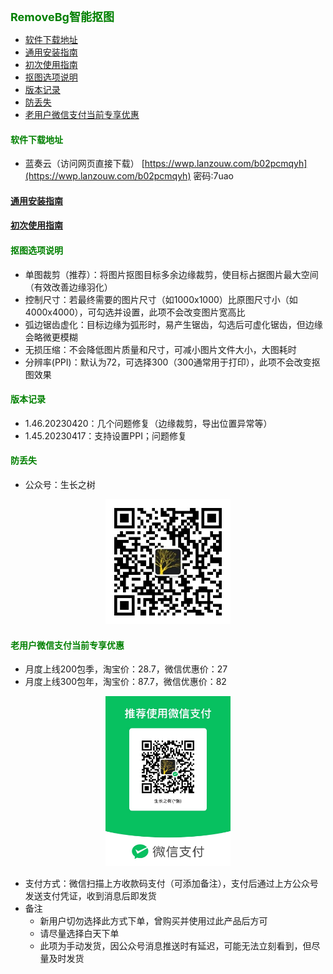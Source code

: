
<b><font color=green size=4>
RemoveBg智能抠图
</font></b>

- [软件下载地址](#软件下载地址)
- [通用安装指南](#通用安装指南)
- [初次使用指南](#初次使用指南)
- [抠图选项说明](#抠图选项说明)
- [版本记录](#版本记录)
- [防丢失](#防丢失)
- [老用户微信支付当前专享优惠](#老用户微信支付当前专享优惠)



#### <font color=green>软件下载地址</font>
- 蓝奏云（访问网页直接下载）
[https://wwp.lanzouw.com/b02pcmqyh](https://wwp.lanzouw.com/b02pcmqyh)  密码:7uao

#### [通用安装指南](../../univer/install.md)
#### [初次使用指南](./tutor.md)
#### <font color=green>抠图选项说明</font>
- 单图裁剪（推荐）：将图片抠图目标多余边缘裁剪，使目标占据图片最大空间（有效改善边缘羽化）
- 控制尺寸：若最终需要的图片尺寸（如1000x1000）比原图尺寸小（如4000x4000），可勾选并设置，此项不会改变图片宽高比
- 弧边锯齿虚化：目标边缘为弧形时，易产生锯齿，勾选后可虚化锯齿，但边缘会略微更模糊
- 无损压缩：不会降低图片质量和尺寸，可减小图片文件大小，大图耗时
- 分辨率(PPI)：默认为72，可选择300（300通常用于打印），此项不会改变抠图效果

#### <font color=green>版本记录</font>
- 1.46.20230420：几个问题修复（边缘裁剪，导出位置异常等）
- 1.45.20230417：支持设置PPI；问题修复

#### <font color=green>防丢失</font>
- 公众号：生长之树
<center><img src="../../../assets/qrcode_for.jpg" width="200px"></center>

#### <font color=green>老用户微信支付当前专享优惠</font>
- 月度上线200包季，淘宝价：28.7，微信优惠价：27
- 月度上线300包年，淘宝价：87.7，微信优惠价：82

<center><img src="../../../assets/wepay.JPG" width="200px"></center>

- 支付方式：微信扫描上方收款码支付（可添加备注），支付后通过上方公众号发送支付凭证，收到消息后即发货
- 备注
  - 新用户切勿选择此方式下单，曾购买并使用过此产品后方可
  - 请尽量选择白天下单
  - 此项为手动发货，因公众号消息推送时有延迟，可能无法立刻看到，但尽量及时发货